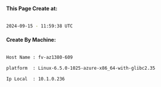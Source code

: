 
   
#### This Page Create at:

```bash

2024-09-15 - 11:59:38 UTC

```

#### Create By Machine:

```bash

Host Name : fv-az1380-609

platform  : Linux-6.5.0-1025-azure-x86_64-with-glibc2.35

Ip Local  : 10.1.0.236

```

